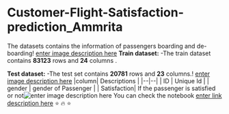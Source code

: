 # Customer-Flight-Satisfaction-prediction_Ammrita 

The datasets contains the information of passengers boarding and de- boarding!
[enter image description here](https://github.com/AmmritaGithub/Customer-Flight-Satisfaction-prediction_Ammrita/blob/main/Airline%20satisfaction%20Image1.png?raw=true) **Train dataset:**
-The train dataset contains **83123** rows and **24** columns .

**Test dataset:**
-The test set contains **20781** rows and **23** columns.!
[enter image description here](https://github.com/AmmritaGithub/Customer-Flight-Satisfaction-prediction_Ammrita/blob/main/Image2.png?raw=true)
|column| Descriptions |
|--|--|
| ID | Unique Id |
| gender | gender of Passenger |
| Satisfaction| If the passenger is satisfied or not![enter image description here](https://www.slideteam.net/media/catalog/product/cache/960x720/d/o/download_customer_support_service_chart_flat_powerpoint_design_Slide01.jpg) You can  check the notebook [enter link description here](https://github.com/AmmritaGithub/Customer-Flight-Satisfaction-prediction_Ammrita)
:star: :fire: :star:


